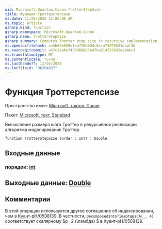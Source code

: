 ```yaml
---
uid: Microsoft.Quantum.Canon.TrotterStepSize
title: Функция Троттерстепсизе
ms.date: 11/25/2020 12:00:00 AM
ms.topic: article
qsharp.kind: function
qsharp.namespace: Microsoft.Quantum.Canon
qsharp.name: TrotterStepSize
qsharp.summary: Computes Trotter step size in recursive implementation of Trotter simulation algorithm.
ms.openlocfilehash: aa5b63e058e1ea726b0d4c6eca73078831daaf3b
ms.sourcegitcommit: a87c1aa8e7453360025e47ba614f25b02ea84ec3
ms.translationtype: MT
ms.contentlocale: ru-RU
ms.lasthandoff: 11/26/2020
ms.locfileid: "96204697"
---
```

# <a name="trotterstepsize-function"></a>Функция Троттерстепсизе

Пространство имен: [Microsoft. тактов. Canon](xref:Microsoft.Quantum.Canon)

Пакет: [Microsoft. такт. Standard](https://nuget.org/packages/Microsoft.Quantum.Standard)


Вычисление размера шага Троттер в рекурсивной реализации алгоритма моделирования Троттер.

```qsharp
function TrotterStepSize (order : Int) : Double
```


## <a name="input"></a>Входные данные

### <a name="order--int"></a>порядок: [int](xref:microsoft.quantum.lang-ref.int)





## <a name="output--double"></a>Выходные данные: [Double](xref:microsoft.quantum.lang-ref.double)



## <a name="remarks"></a>Комментарии

В этой операции используется другое соглашение об индексировании, чем в [Куант-pH/0508139](https://arxiv.org/abs/quant-ph/0508139). В частности, `DecomposedIntoTimeStepsCA(_, 4)` соответствует скалярному $p _2 (\ламбда) $ в Куант-pH/0508139.